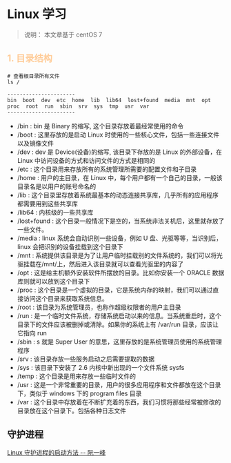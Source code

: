 # Linux 学习

> 说明： 本文章基于 centOS 7

## <span style="color:#ffcc99">1. 目录结构</span>

```shell
# 查看根目录所有文件
ls /

----------------------
bin  boot  dev  etc  home  lib  lib64  lost+found  media  mnt  opt  proc  root  run  sbin  srv  sys  tmp  usr  var
----------------------
```

- /bin : bin 是 Binary 的缩写, 这个目录存放着最经常使用的命令
- /boot : 这里存放的是启动 Linux 时使用的一些核心文件，包括一些连接文件以及镜像文件
- /dev : dev 是 Device(设备)的缩写, 该目录下存放的是 Linux 的外部设备，在 Linux 中访问设备的方式和访问文件的方式是相同的
- /etc : 这个目录用来存放所有的系统管理所需要的配置文件和子目录
- /home : 用户的主目录，在 Linux 中，每个用户都有一个自己的目录，一般该目录名是以用户的账号命名的
- /lib : 这个目录里存放着系统最基本的动态连接共享库，几乎所有的应用程序都需要用到这些共享库
- /lib64 : 内核级的一些共享库
- /lost+found : 这个目录一般情况下是空的，当系统非法关机后，这里就存放了一些文件。
- /media : linux 系统会自动识别一些设备，例如 U 盘、光驱等等，当识别后，linux 会把识别的设备挂载到这个目录下
- /mnt : 系统提供该目录是为了让用户临时挂载别的文件系统的，我们可以将光驱挂载在/mnt/上，然后进入该目录就可以查看光驱里的内容了
- /opt : 这是给主机额外安装软件所摆放的目录。比如你安装一个 ORACLE 数据库则就可以放到这个目录下
- /proc : 这个目录是一个虚拟的目录，它是系统内存的映射，我们可以通过直接访问这个目录来获取系统信息。
- /root : 该目录为系统管理员，也称作超级权限者的用户主目录
- /run : 是一个临时文件系统，存储系统启动以来的信息。当系统重启时，这个目录下的文件应该被删掉或清除。如果你的系统上有 /var/run 目录，应该让它指向 run
- /sbin : s 就是 Super User 的意思，这里存放的是系统管理员使用的系统管理程序
- /srv : 该目录存放一些服务启动之后需要提取的数据
- /sys : 该目录下安装了 2.6 内核中新出现的一个文件系统 sysfs
- /temp : 这个目录是用来存放一些临时文件的
- /usr : 这是一个非常重要的目录，用户的很多应用程序和文件都放在这个目录下，类似于 windows 下的 program files 目录
- /var : 这个目录中存放着在不断扩充着的东西，我们习惯将那些经常被修改的目录放在这个目录下。包括各种日志文件

## 守护进程

[Linux 守护进程的启动方法 -- 阮一峰](https://www.ruanyifeng.com/blog/2016/02/linux-daemon.html)
